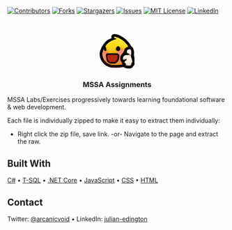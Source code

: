 
[![Contributors][contributors-shield]][contributors-url]
[![Forks][forks-shield]][forks-url]
[![Stargazers][stars-shield]][stars-url]
[![Issues][issues-shield]][issues-url]
[![MIT License][license-shield]][license-url]
[![LinkedIn][linkedin-shield]][linkedin-url]



<!-- PROJECT LOGO -->
<br />
<p align="center">
  <a href="https://github.com/jedington/MSSA.Assignments/">
    <img src="images/logo.png" alt="Logo" width="80" height="80">
  </a>

  <h3 align="center">MSSA Assignments</h3>

MSSA Labs/Exercises progressively towards learning foundational software & web development.

Each file is individually zipped to make it easy to extract them individually:
* Right click the zip file, save link. -or- Navigate to the page and extract the raw.

## Built With

[C#](https://docs.microsoft.com/en-us/dotnet/csharp/) • [T-SQL](https://docs.microsoft.com/en-us/sql/t-sql/language-reference?view=sql-server-ver15) • [.NET Core](https://dotnet.microsoft.com/download) • [JavaScript](https://www.javascript.com/) • [CSS](https://www.w3schools.com/css/) • [HTML](https://www.w3schools.com/html/)

<!-- CONTACT -->
## Contact

Twitter: [@arcanicvoid](https://twitter.com/arcanicvoid) • LinkedIn: [julian-edington](https://www.linkedin.com/in/julian-edington/)

<!-- MARKDOWN LINKS & IMAGES -->
<!-- https://www.markdownguide.org/basic-syntax/#reference-style-links -->
[contributors-shield]: https://img.shields.io/github/contributors/jedington/MSSA.Assignments.svg?style=for-the-badge
[contributors-url]: https://github.com/jedington/MSSA.Assignments/graphs/contributors
[forks-shield]: https://img.shields.io/github/forks/jedington/MSSA.Assignments.svg?style=for-the-badge
[forks-url]: https://github.com/jedington/MSSA.Assignments/network/members
[stars-shield]: https://img.shields.io/github/stars/jedington/MSSA.Assignments.svg?style=for-the-badge
[stars-url]: https://github.com/jedington/MSSA.Assignments/stargazers
[issues-shield]: https://img.shields.io/github/issues/jedington/MSSA.Assignments.svg?style=for-the-badge
[issues-url]: https://github.com/jedington/MSSA.Assignments/issues
[license-shield]: https://img.shields.io/github/license/jedington/MSSA.Assignments.svg?style=for-the-badge
[license-url]: https://github.com/jedington/MSSA.Assignments/blob/main/LICENSE.txt
[linkedin-shield]: https://img.shields.io/badge/-LinkedIn-black.svg?style=for-the-badge&logo=linkedin&colorB=555
[linkedin-url]: https://www.linkedin.com/in/julian-edington/
